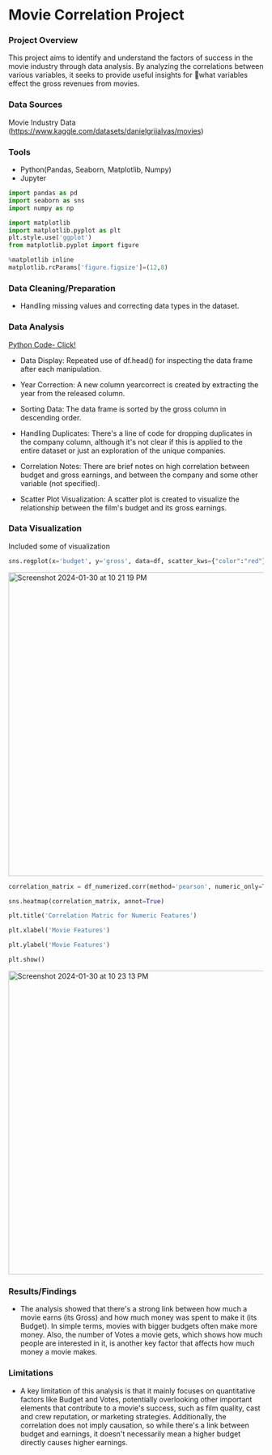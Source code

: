 # Movie Correlation Project


### Project Overview
This project aims to identify and understand the factors of success in the movie industry through data analysis. By analyzing the correlations between various variables, it seeks to provide useful insights for what variables effect the gross revenues from movies.

### Data Sources

Movie Industry Data (https://www.kaggle.com/datasets/danielgrijalvas/movies)

### Tools

- Python(Pandas, Seaborn, Matplotlib, Numpy)
- Jupyter

```python
import pandas as pd
import seaborn as sns
import numpy as np

import matplotlib
import matplotlib.pyplot as plt
plt.style.use('ggplot')
from matplotlib.pyplot import figure

%matplotlib inline
matplotlib.rcParams['figure.figsize']=(12,8)
```

### Data Cleaning/Preparation

- Handling missing values and correcting data types in the dataset.

### Data Analysis

[Python Code- Click!](https://github.com/MingyuTheAnalyst/Movie-Correlation-Project/blob/main/Movie%20Correlation%20Project.ipynb)

- Data Display: Repeated use of df.head() for inspecting the data frame after each manipulation.

- Year Correction: A new column yearcorrect is created by extracting the year from the released column.

- Sorting Data: The data frame is sorted by the gross column in descending order.

- Handling Duplicates: There's a line of code for dropping duplicates in the company column, although it's not clear if this is applied to the entire dataset or just an exploration of the unique companies.

- Correlation Notes: There are brief notes on high correlation between budget and gross earnings, and between the company and some other variable (not specified).

- Scatter Plot Visualization: A scatter plot is created to visualize the relationship between the film's budget and its gross earnings.

### Data Visualization
Included some of visualization

```python
sns.regplot(x='budget', y='gross', data=df, scatter_kws={"color":"red"}, line_kws={"color":"blue"})
```
<img width="600" alt="Screenshot 2024-01-30 at 10 21 19 PM" src="https://github.com/MingyuTheAnalyst/Movie-Correlation-Project/assets/88122148/8254ff84-b8be-463e-ab14-fc5d1493cd38">

```python
correlation_matrix = df_numerized.corr(method='pearson', numeric_only=True)

sns.heatmap(correlation_matrix, annot=True)

plt.title('Correlation Matric for Numeric Features')

plt.xlabel('Movie Features')

plt.ylabel('Movie Features')

plt.show()
```
<img width="600" alt="Screenshot 2024-01-30 at 10 23 13 PM" src="https://github.com/MingyuTheAnalyst/Movie-Correlation-Project/assets/88122148/2425b438-4356-471c-83a0-454db806f764">



### Results/Findings

- The analysis showed that there's a strong link between how much a movie earns (its Gross) and how much money was spent to make it (its Budget). In simple terms, movies with bigger budgets often make more money. Also, the number of Votes a movie gets, which shows how much people are interested in it, is another key factor that affects how much money a movie makes.

### Limitations

- A key limitation of this analysis is that it mainly focuses on quantitative factors like Budget and Votes, potentially overlooking other important elements that contribute to a movie's success, such as film quality, cast and crew reputation, or marketing strategies. Additionally, the correlation does not imply causation, so while there's a link between budget and earnings, it doesn't necessarily mean a higher budget directly causes higher earnings.
